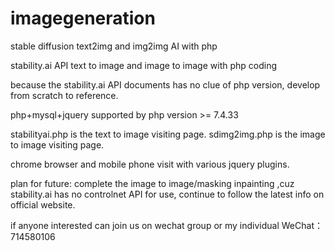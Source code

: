 # imagegeneration

stable diffusion text2img and img2img AI with php 

stability.ai API text to image and image to image with php coding

because the stability.ai API documents has no clue of php version, develop from scratch to reference.

php+mysql+jquery
supported by php version >= 7.4.33

stabilityai.php is the text to image visiting page.
sdimg2img.php is the image to image visiting page. 

chrome browser and mobile phone visit with various jquery plugins.

plan for future:
complete the image to image/masking inpainting ,cuz stability.ai has no controlnet API for use, continue to follow the latest info on official website.

if anyone interested can join us on wechat group or my individual WeChat：714580106


